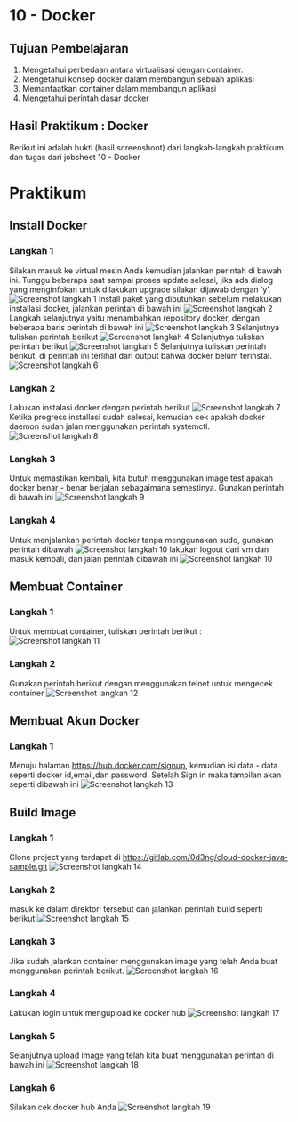 # 10 - Docker

## Tujuan Pembelajaran
1. Mengetahui perbedaan antara virtualisasi dengan container.
2. Mengetahui konsep docker dalam membangun sebuah aplikasi
3. Memanfaatkan container dalam membangun aplikasi
4. Mengetahui perintah dasar docker


## Hasil Praktikum : Docker
Berikut ini adalah bukti (hasil screenshoot) dari langkah-langkah praktikum dan tugas dari jobsheet 10 - Docker

# Praktikum
## Install Docker
### Langkah 1
Silakan masuk ke virtual mesin Anda kemudian jalankan perintah di bawah ini. Tunggu beberapa saat sampai proses update selesai, jika ada dialog yang menginfokan untuk dilakukan upgrade silakan dijawab dengan ‘y’.
![Screenshot langkah 1](img/1.1.PNG)
Install paket yang dibutuhkan sebelum melakukan installasi docker, jalankan perintah
di bawah ini
![Screenshot langkah 2](img/1.2.PNG)
Langkah selanjutnya yaitu menambahkan repository docker, dengan beberapa baris
perintah di bawah ini
![Screenshot langkah 3](img/1.3.PNG)
Selanjutnya tuliskan perintah berikut
![Screenshot langkah 4](img/1.4.PNG)
Selanjutnya tuliskan perintah berikut
![Screenshot langkah 5](img/1.5.PNG)
Selanjutnya tuliskan perintah berikut. di perintah ini terlihat dari output bahwa docker belum terinstal.
![Screenshot langkah 6](img/1.6.PNG)
### Langkah 2
Lakukan instalasi docker dengan perintah berikut
![Screenshot langkah 7](img/1.7.PNG)
Ketika progress installasi sudah selesai, kemudian cek apakah docker daemon sudah jalan menggunakan perintah systemctl.
![Screenshot langkah 8](img/1.8.PNG)
### Langkah 3
Untuk memastikan kembali, kita butuh menggunakan image test apakah docker benar - benar berjalan sebagaimana semestinya. Gunakan perintah di bawah ini
![Screenshot langkah 9](img/1.9.PNG)
### Langkah 4
Untuk
menjalankan perintah docker tanpa menggunakan sudo, gunakan perintah dibawah
![Screenshot langkah 10](img/1.10.PNG)
lakukan logout dari vm dan masuk kembali, dan jalan perintah dibawah ini
![Screenshot langkah 10](img/1.11.PNG)

## Membuat Container
### Langkah 1
Untuk membuat container, tuliskan perintah berikut :
![Screenshot langkah 11](img/2.1.PNG)
### Langkah 2
Gunakan perintah berikut dengan menggunakan telnet untuk mengecek container
![Screenshot langkah 12](img/2.2.PNG)

## Membuat Akun Docker
### Langkah 1
Menuju halaman https://hub.docker.com/signup, kemudian isi data - data seperti docker id,email,dan password. Setelah Sign in maka tampilan akan seperti dibawah ini
![Screenshot langkah 13](img/3.1.PNG)

## Build Image
### Langkah 1
Clone project yang terdapat di https://gitlab.com/0d3ng/cloud-docker-java-sample.git
![Screenshot langkah 14](img/4.1.PNG)
### Langkah 2
masuk ke dalam direktori tersebut dan jalankan perintah build seperti berikut
![Screenshot langkah 15](img/4.2.PNG)
### Langkah 3
Jika sudah jalankan container menggunakan image yang telah Anda buat menggunakan perintah berikut.
![Screenshot langkah 16](img/4.3.PNG)
### Langkah 4
Lakukan login untuk mengupload ke docker hub
![Screenshot langkah 17](img/4.4.PNG)
### Langkah 5
Selanjutnya upload image yang telah kita buat menggunakan perintah di bawah ini
![Screenshot langkah 18](img/4.5.PNG)
### Langkah 6
Silakan cek docker hub Anda
![Screenshot langkah 19](img/4.6.PNG)
